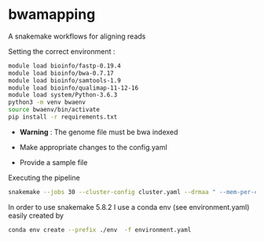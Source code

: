 # bwamapping
A snakemake workflows for aligning reads

Setting the correct environment :
```bash
module load bioinfo/fastp-0.19.4
module load bioinfo/bwa-0.7.17
module load bioinfo/samtools-1.9
module load bioinfo/qualimap-11-12-16
module load system/Python-3.6.3
python3 -m venv bwaenv
source bwaenv/bin/activate
pip install -r requirements.txt 
```

- **Warning** : The genome file must be bwa indexed

- Make appropriate changes to the config.yaml

- Provide a sample file

Executing the pipeline
```bash
snakemake --jobs 30 --cluster-config cluster.yaml --drmaa " --mem-per-cpu={cluster.mem-per-cpu}000 --mincpus={threads} --time={cluster.time} -J {cluster.name} -N 1=1" -p -n
```

In order to use snakemake 5.8.2 I use a conda env (see environment.yaml) easily created by
```bash 
conda env create --prefix ./env  -f environment.yaml 
```



